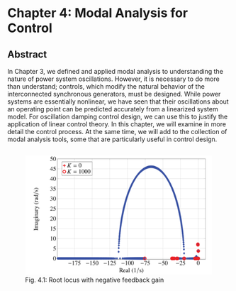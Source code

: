 # Chapter 4: Modal Analysis for Control
## Abstract
In Chapter 3, we defined and applied modal analysis to
understanding the nature of power system oscillations. However, it is
necessary to do more than understand; controls, which modify the
natural behavior of the interconnected synchronous generators, must
be designed. While power systems are essentially nonlinear, we have
seen that their oscillations about an operating point can be
predicted accurately from a linearized system model. For oscillation
damping control design, we can use this to justify the application of
linear control theory. In this chapter, we will examine in more
detail the control process. At the same time, we will add to the
collection of modal analysis tools, some that are particularly useful
in control design.

<div style="display: flex; justify-content: center;" width="100%">
    <figure>
        <img src="figures/fig_4p1.png" alt="Exciter block diagram" width=480px margin="auto" />
        <figcaption>Fig. 4.1: Root locus with negative feedback gain</figcaption>
    </figure>
</div>

[comment]: <> (eof)

